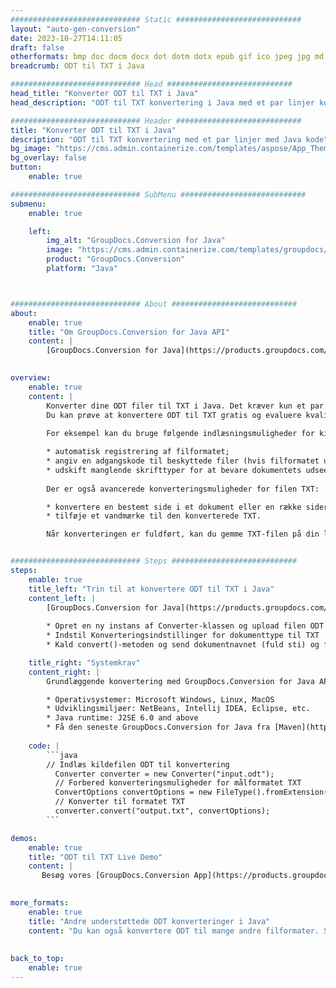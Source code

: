 ```yaml
---
############################# Static ############################
layout: "auto-gen-conversion"
date: 2023-10-27T14:11:05
draft: false
otherformats: bmp doc docm docx dot dotm dotx epub gif ico jpeg jpg md odt ott pdf png psd rtf tex tif tiff txt xps
breadcrumb: ODT til TXT i Java

############################# Head ############################
head_title: "Konverter ODT til TXT i Java"
head_description: "ODT til TXT konvertering i Java med et par linjer kode. Konverter over 160 filformater ved hjælp af GroupDocs dokumentkonverterings-API for Java"

############################# Header ############################
title: "Konverter ODT til TXT i Java"
description: "ODT til TXT konvertering med et par linjer med Java kode"
bg_image: "https://cms.admin.containerize.com/templates/aspose/App_Themes/V3/images/bg/header1.png"
bg_overlay: false
button:
    enable: true

############################# SubMenu ############################
submenu:
    enable: true

    left:
        img_alt: "GroupDocs.Conversion for Java"
        image: "https://cms.admin.containerize.com/templates/groupdocs/images/product-logos/90x90-noborder/groupdocs-conversion-java.png"
        product: "GroupDocs.Conversion"
        platform: "Java"



############################# About ############################
about:
    enable: true
    title: "Om GroupDocs.Conversion for Java API"
    content: |
        [GroupDocs.Conversion for Java](https://products.groupdocs.com/conversion/java/) er en avanceret filformatkonverterings-API til konvertering mellem populære billed- og dokumentformater såsom Microsoft Office, OpenDocument, PDF, HTML, e-mail, CAD. og meget mere med blot et par linjer kode. Den native API registrerer automatisk formaterne af de originale dokumenter og tilbyder mange muligheder for at tilpasse de konverterede dokumenter. Sammen med funktionen til at udtrække information fra et dokument, understøtter den også caching af konverteringsresultaterne til den lokale disk som standard. Enhver form for cachelagring kan dog understøttes ved at implementere de passende grænseflader - Amazon S3, Dropbox, Google Drive, Windows Azure, Reddis eller andre.
    

overview:
    enable: true
    content: |
        Konverter dine ODT filer til TXT i Java. Det kræver kun et par linjer med Java kode på enhver platform efter eget valg, såsom Windows, Linux, macOS.
        Du kan prøve at konvertere ODT til TXT gratis og evaluere kvaliteten af ​​konverteringsresultaterne. Sammen med simple filkonverteringsscripts kan du prøve mere sofistikerede muligheder for at indlæse ODT-kildefilen og gemme TXT-outputtet. 
        
        For eksempel kan du bruge følgende indlæsningsmuligheder for kilden ODT:

        * automatisk registrering af filformatet;
        * angiv en adgangskode til beskyttede filer (hvis filformatet understøtter det);
        * udskift manglende skrifttyper for at bevare dokumentets udseende.
        
        Der er også avancerede konverteringsmuligheder for filen TXT:

        * konvertere en bestemt side i et dokument eller en række sider;
        * tilføje et vandmærke til den konverterede TXT.

        Når konverteringen er fuldført, kan du gemme TXT-filen på din lokale filsti eller på et tredjepartslager såsom FTP, Amazon S3, Google Drive, Dropbox osv. Bemærk venligst - for at konvertere ODT til TXT, behøver du ikke installere yderligere software, såsom MS Office, Open Office, Adobe Acrobat Reader osv.


############################# Steps ############################
steps:
    enable: true
    title_left: "Trin til at konvertere ODT til TXT i Java"
    content_left: |
        [GroupDocs.Conversion for Java](https://products.groupdocs.com/conversion/java/) giver udviklere mulighed for nemt at konvertere ODT fil til TXT med et par linjer kode.
        
        * Opret en ny instans af Converter-klassen og upload filen ODT med den fulde sti
        * Indstil Konverteringsindstillinger for dokumenttype til TXT
        * Kald convert()-metoden og send dokumentnavnet (fuld sti) og formatet (TXT) som en parameter

    title_right: "Systemkrav"
    content_right: |
        Grundlæggende konvertering med GroupDocs.Conversion for Java API kan udføres med blot et par linjer kode. Vores API'er understøttes på alle større platforme og operativsystemer. Før du udfører koden nedenfor, skal du sørge for, at du har følgende forudsætninger installeret på dit system.

        * Operativsystemer: Microsoft Windows, Linux, MacOS
        * Udviklingsmiljøer: NetBeans, Intellij IDEA, Eclipse, etc.
        * Java runtime: J2SE 6.0 and above
        * Få den seneste GroupDocs.Conversion for Java fra [Maven](https://repository.groupdocs.com/webapp/#/artifacts/browse/tree/General/repo/com/groupdocs/groupdocs-conversion)
         
    code: |
        ```java    
        // Indlæs kildefilen ODT til konvertering
          Converter converter = new Converter("input.odt");
          // Forbered konverteringsmuligheder for målformatet TXT
          ConvertOptions convertOptions = new FileType().fromExtension("txt").getConvertOptions();
          // Konverter til formatet TXT
          converter.convert("output.txt", convertOptions);
        ```

demos:
    enable: true
    title: "ODT til TXT Live Demo"
    content: |
       Besøg vores [GroupDocs.Conversion App](https://products.groupdocs.app/conversion/family) websted, og prøv ODT til TXT konvertering nu. Den gratis demo har følgende fordele
          

more_formats:
    enable: true
    title: "Andre understøttede ODT konverteringer i Java"
    content: "Du kan også konvertere ODT til mange andre filformater. Se venligst listen nedenfor."
       
       
back_to_top:
    enable: true
---
```

